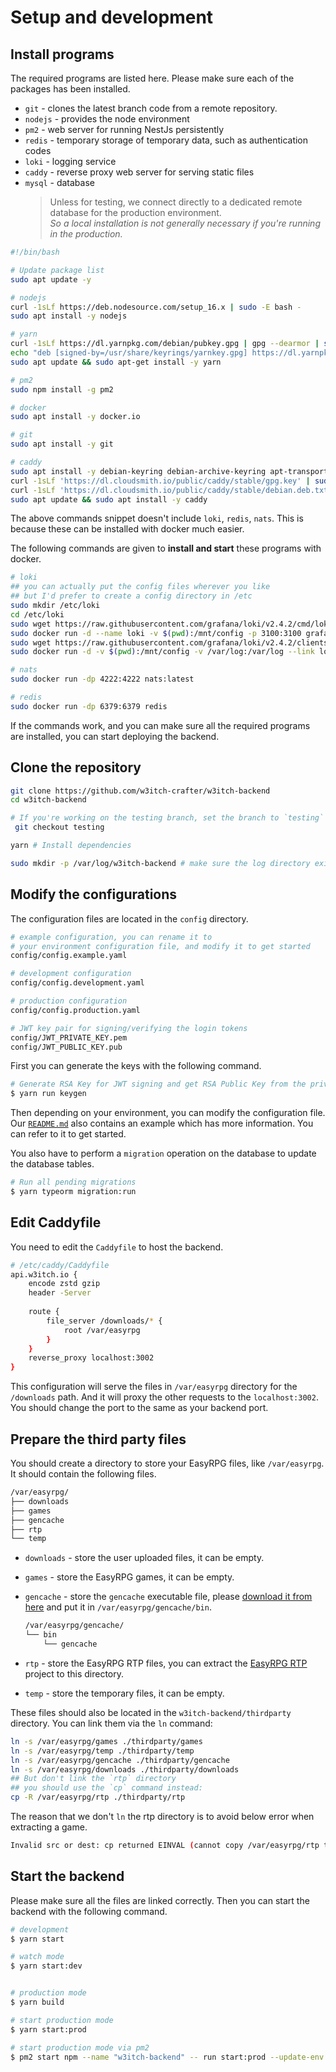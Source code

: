 # Setup and development

## Install programs

The required programs are listed here. Please make sure each of the packages has been installed.

- `git` - clones the latest branch code from a remote repository.
- `nodejs` - provides the node environment
- `pm2` - web server for running NestJs persistently
- `redis` - temporary storage of temporary data, such as authentication codes
- `loki` - logging service
- `caddy` - reverse proxy web server for serving static files
- `mysql` - database
  > Unless for testing, we connect directly to a dedicated remote database for the production environment.  
  > *So a local installation is not generally necessary if you're running in the production.*

```bash
#!/bin/bash

# Update package list
sudo apt update -y

# nodejs
curl -1sLf https://deb.nodesource.com/setup_16.x | sudo -E bash -
sudo apt install -y nodejs

# yarn
curl -1sLf https://dl.yarnpkg.com/debian/pubkey.gpg | gpg --dearmor | sudo tee /usr/share/keyrings/yarnkey.gpg >/dev/null
echo "deb [signed-by=/usr/share/keyrings/yarnkey.gpg] https://dl.yarnpkg.com/debian stable main" | sudo tee /etc/apt/sources.list.d/yarn. list
sudo apt update && sudo apt-get install -y yarn

# pm2
sudo npm install -g pm2

# docker
sudo apt install -y docker.io

# git
sudo apt install -y git

# caddy
sudo apt install -y debian-keyring debian-archive-keyring apt-transport-https
curl -1sLf 'https://dl.cloudsmith.io/public/caddy/stable/gpg.key' | sudo apt-key add -
curl -1sLf 'https://dl.cloudsmith.io/public/caddy/stable/debian.deb.txt' | sudo tee /etc/apt/sources.list.d/caddy-stable.list
sudo apt update && sudo apt install -y caddy
```

The above commands snippet doesn't include `loki`, `redis`, `nats`. This is because these can be installed with docker much easier.

The following commands are given to **install and start** these programs with docker.

```bash
# loki
## you can actually put the config files wherever you like
## but I'd prefer to create a config directory in /etc
sudo mkdir /etc/loki
cd /etc/loki
sudo wget https://raw.githubusercontent.com/grafana/loki/v2.4.2/cmd/loki/loki-local-config.yaml -O loki-config.yaml
sudo docker run -d --name loki -v $(pwd):/mnt/config -p 3100:3100 grafana/loki:2.4.2 -config.file=/mnt/config/loki-config.yaml
sudo wget https://raw.githubusercontent.com/grafana/loki/v2.4.2/clients/cmd/promtail/promtail-docker-config.yaml -O promtail-config. yaml
sudo docker run -d -v $(pwd):/mnt/config -v /var/log:/var/log --link loki grafana/promtail:2.4.2 -config.file=/mnt/config/promtail-config. yaml

# nats
sudo docker run -dp 4222:4222 nats:latest

# redis
sudo docker run -dp 6379:6379 redis
```

If the commands work, and you can make sure all the required programs are installed, you can start deploying the backend.

## Clone the repository

```bash
git clone https://github.com/w3itch-crafter/w3itch-backend
cd w3itch-backend

# If you're working on the testing branch, set the branch to `testing`
 git checkout testing

yarn # Install dependencies

sudo mkdir -p /var/log/w3itch-backend # make sure the log directory exists
```

## Modify the configurations

The configuration files are located in the `config` directory. 

```bash
# example configuration, you can rename it to
# your environment configuration file, and modify it to get started
config/config.example.yaml 

# development configuration
config/config.development.yaml 

# production configuration
config/config.production.yaml 

# JWT key pair for signing/verifying the login tokens
config/JWT_PRIVATE_KEY.pem
config/JWT_PUBLIC_KEY.pub
```

First you can generate the keys with the following command.

```bash
# Generate RSA Key for JWT signing and get RSA Public Key from the private key
$ yarn run keygen
```

Then depending on your environment, you can modify the configuration file.  
Our [`README.md`](https://github.com/w3itch-crafter/w3itch-backend/blob/main/README.md#configuration) also contains an example which has more information. You can refer to it to get started.

You also have to perform a `migration` operation on the database to update the database tables.

```bash
# Run all pending migrations
$ yarn typeorm migration:run
```


## Edit Caddyfile

You need to edit the `Caddyfile` to host the backend.

```bash
# /etc/caddy/Caddyfile
api.w3itch.io {
    encode zstd gzip
    header -Server
    
    route {
        file_server /downloads/* {
            root /var/easyrpg
        }
    }
    reverse_proxy localhost:3002
}
```

This configuration will serve the files in `/var/easyrpg` directory for the `/downloads` path. And it will proxy the other requests to the `localhost:3002`. You should change the port to the same as your backend port.

## Prepare the third party files

You should create a directory to store your EasyRPG files, like `/var/easyrpg`. It should contain the following files.

```bash
/var/easyrpg/
├── downloads
├── games
├── gencache
├── rtp
└── temp
```

- `downloads` - store the user uploaded files, it can be empty.
- `games` - store the EasyRPG games, it can be empty.
- `gencache` - store the `gencache` executable file, please [download it from here](https://github.com/EasyRPG/Tools/tree/master/gencache) and put it in `/var/easyrpg/gencache/bin`.
  ```bash
  /var/easyrpg/gencache/
  └── bin
      └── gencache
  ```

- `rtp` - store the EasyRPG RTP files, you can extract the [EasyRPG RTP](https://github.com/EasyRPG/RTP) project to this directory.
- `temp` - store the temporary files, it can be empty.

These files should also be located in the `w3itch-backend/thirdparty` directory. You can link them via the `ln` command:

```bash
ln -s /var/easyrpg/games ./thirdparty/games
ln -s /var/easyrpg/temp ./thirdparty/temp
ln -s /var/easyrpg/gencache ./thirdparty/gencache
ln -s /var/easyrpg/downloads ./thirdparty/downloads
## But don't link the `rtp` directory
## you should use the `cp` command instead:
cp -R /var/easyrpg/rtp ./thirdparty/rtp
```

The reason that we don't `ln` the rtp directory is to avoid below error when extracting a game.

```bash
Invalid src or dest: cp returned EINVAL (cannot copy /var/easyrpg/rtp to a subdirectory of self /var/easyrpg/rtp) /home/w3itch/w3itch-backend/thirdparty/temp/Scarmonde_VERSION_3/Scarmonde
```

## Start the backend

Please make sure all the files are linked correctly. Then you can start the backend with the following command.

```bash
# development
$ yarn start

# watch mode
$ yarn start:dev


# production mode
$ yarn build

# start production mode
$ yarn start:prod

# start production mode via pm2
$ pm2 start npm --name "w3itch-backend" -- run start:prod --update-env
```
